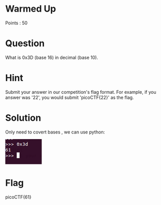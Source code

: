 # Warmed Up

Points : 50

# Question
What is 0x3D (base 16) in decimal (base 10).

# Hint 
Submit your answer in our competition's flag format. For example, if you answer was '22', you would submit 'picoCTF{22}' as the flag.

# Solution
Only need to covert bases , we can use python:


![Screenshot](solution.png)

# Flag
picoCTF{61}
